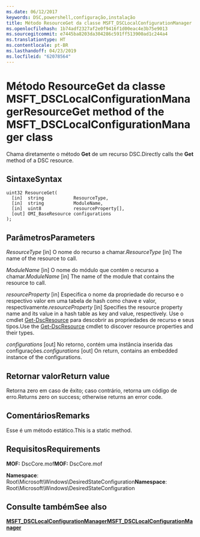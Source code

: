 ```yaml
---
ms.date: 06/12/2017
keywords: DSC,powershell,configuração,instalação
title: Método ResourceGet da classe MSFT_DSCLocalConfigurationManager
ms.openlocfilehash: 1b74adf2327af2e0f9416f1d00eac4e3b75e9013
ms.sourcegitcommit: e7445ba8203da304286c591ff513900ad1c244a4
ms.translationtype: HT
ms.contentlocale: pt-BR
ms.lasthandoff: 04/23/2019
ms.locfileid: "62078564"
---
```

# <a name="resourceget-method-of-the-msftdsclocalconfigurationmanager-class"></a><span data-ttu-id="446e1-103">Método ResourceGet da classe MSFT_DSCLocalConfigurationManager</span><span class="sxs-lookup"><span data-stu-id="446e1-103">ResourceGet method of the MSFT_DSCLocalConfigurationManager class</span></span>

<span data-ttu-id="446e1-104">Chama diretamente o método **Get** de um recurso DSC.</span><span class="sxs-lookup"><span data-stu-id="446e1-104">Directly calls the **Get** method of a DSC resource.</span></span>

## <a name="syntax"></a><span data-ttu-id="446e1-105">Sintaxe</span><span class="sxs-lookup"><span data-stu-id="446e1-105">Syntax</span></span>

```mof
uint32 ResourceGet(
  [in]  string           ResourceType,
  [in]  string           ModuleName,
  [in]  uint8            resourceProperty[],
  [out] OMI_BaseResource configurations
);
```

## <a name="parameters"></a><span data-ttu-id="446e1-106">Parâmetros</span><span class="sxs-lookup"><span data-stu-id="446e1-106">Parameters</span></span>

<span data-ttu-id="446e1-107">*ResourceType* \[in\] O nome do recurso a chamar.</span><span class="sxs-lookup"><span data-stu-id="446e1-107">*ResourceType* \[in\] The name of the resource to call.</span></span>

<span data-ttu-id="446e1-108">*ModuleName* \[in\] O nome do módulo que contém o recurso a chamar.</span><span class="sxs-lookup"><span data-stu-id="446e1-108">*ModuleName* \[in\] The name of the module that contains the resource to call.</span></span>

<span data-ttu-id="446e1-109">*resourceProperty* \[in\] Especifica o nome da propriedade do recurso e o respectivo valor em uma tabela de hash como chave e valor, respectivamente.</span><span class="sxs-lookup"><span data-stu-id="446e1-109">*resourceProperty* \[in\] Specifies the resource property name and its value in a hash table as key and value, respectively.</span></span> <span data-ttu-id="446e1-110">Use o cmdlet [Get-DscResource](/powershell/module/PSDesiredStateConfiguration/Get-DscResource) para descobrir as propriedades de recurso e seus tipos.</span><span class="sxs-lookup"><span data-stu-id="446e1-110">Use the [Get-DscResource](/powershell/module/PSDesiredStateConfiguration/Get-DscResource) cmdlet to discover resource properties and their types.</span></span>

<span data-ttu-id="446e1-111">*configurations* \[out\] No retorno, contém uma instância inserida das configurações.</span><span class="sxs-lookup"><span data-stu-id="446e1-111">*configurations* \[out\] On return, contains an embedded instance of the configurations.</span></span>

## <a name="return-value"></a><span data-ttu-id="446e1-112">Retornar valor</span><span class="sxs-lookup"><span data-stu-id="446e1-112">Return value</span></span>

<span data-ttu-id="446e1-113">Retorna zero em caso de êxito; caso contrário, retorna um código de erro.</span><span class="sxs-lookup"><span data-stu-id="446e1-113">Returns zero on success; otherwise returns an error code.</span></span>

## <a name="remarks"></a><span data-ttu-id="446e1-114">Comentários</span><span class="sxs-lookup"><span data-stu-id="446e1-114">Remarks</span></span>

<span data-ttu-id="446e1-115">Esse é um método estático.</span><span class="sxs-lookup"><span data-stu-id="446e1-115">This is a static method.</span></span>

## <a name="requirements"></a><span data-ttu-id="446e1-116">Requisitos</span><span class="sxs-lookup"><span data-stu-id="446e1-116">Requirements</span></span>

<span data-ttu-id="446e1-117">**MOF:** DscCore.mof</span><span class="sxs-lookup"><span data-stu-id="446e1-117">**MOF:** DscCore.mof</span></span>

<span data-ttu-id="446e1-118">**Namespace**: Root\Microsoft\Windows\DesiredStateConfiguration</span><span class="sxs-lookup"><span data-stu-id="446e1-118">**Namespace**: Root\Microsoft\Windows\DesiredStateConfiguration</span></span>

## <a name="see-also"></a><span data-ttu-id="446e1-119">Consulte também</span><span class="sxs-lookup"><span data-stu-id="446e1-119">See also</span></span>

[<span data-ttu-id="446e1-120">**MSFT_DSCLocalConfigurationManager**</span><span class="sxs-lookup"><span data-stu-id="446e1-120">**MSFT_DSCLocalConfigurationManager**</span></span>](msft-dsclocalconfigurationmanager.md)